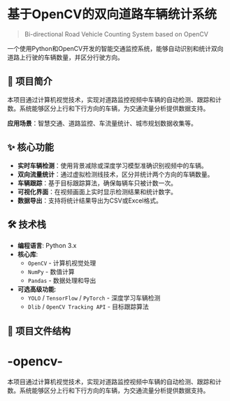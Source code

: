 # 基于OpenCV的双向道路车辆统计系统

> Bi-directional Road Vehicle Counting System based on OpenCV

一个使用Python和OpenCV开发的智能交通监控系统，能够自动识别和统计双向道路上行驶的车辆数量，并区分行驶方向。

## 🌟 项目简介

本项目通过计算机视觉技术，实现对道路监控视频中车辆的自动检测、跟踪和计数。系统能够区分上行和下行方向的车辆，为交通流量分析提供数据支持。

**应用场景**：智慧交通、道路监控、车流量统计、城市规划数据收集等。

## ✨ 核心功能

- **实时车辆检测**：使用背景减除或深度学习模型准确识别视频中的车辆。
- **双向流量统计**：通过虚拟检测线技术，区分并统计两个方向的车辆数量。
- **车辆跟踪**：基于目标跟踪算法，确保每辆车只被计数一次。
- **可视化界面**：在视频画面上实时显示检测结果和统计数字。
- **数据导出**：支持将统计结果导出为CSV或Excel格式。

## 🛠️ 技术栈

- **编程语言**: Python 3.x
- **核心库**:
  - `OpenCV` - 计算机视觉处理
  - `NumPy` - 数值计算
  - `Pandas` - 数据处理和导出
- **可选高级功能**:
  - `YOLO` / `TensorFlow` / `PyTorch` - 深度学习车辆检测
  - `Dlib` / `OpenCV Tracking API` - 目标跟踪算法

## 📁 项目文件结构
# -opencv-
本项目通过计算机视觉技术，实现对道路监控视频中车辆的自动检测、跟踪和计数。系统能够区分上行和下行方向的车辆，为交通流量分析提供数据支持。

